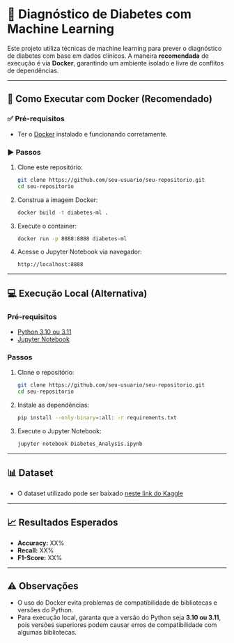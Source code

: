 # 🧪 Diagnóstico de Diabetes com Machine Learning

Este projeto utiliza técnicas de machine learning para prever o diagnóstico de diabetes com base em dados clínicos. A maneira **recomendada** de execução é via **Docker**, garantindo um ambiente isolado e livre de conflitos de dependências.

---

## 🚀 Como Executar com Docker (Recomendado)

### ✅ Pré-requisitos

- Ter o [Docker](https://docs.docker.com/engine/install/) instalado e funcionando corretamente.

### ▶️ Passos

1. Clone este repositório:
   ```bash
   git clone https://github.com/seu-usuario/seu-repositorio.git
   cd seu-repositorio
   ```

2. Construa a imagem Docker:
   ```bash
   docker build -t diabetes-ml .
   ```

3. Execute o container:
   ```bash
   docker run -p 8888:8888 diabetes-ml
   ```

4. Acesse o Jupyter Notebook via navegador:
   ```
   http://localhost:8888
   ```

---

## 💻 Execução Local (Alternativa)

### Pré-requisitos

- [Python 3.10 ou 3.11](https://www.python.org/downloads/)
- [Jupyter Notebook](https://jupyter.org/install)

### Passos

1. Clone o repositório:
   ```bash
   git clone https://github.com/seu-usuario/seu-repositorio.git
   cd seu-repositorio
   ```

2. Instale as dependências:
   ```bash
   pip install --only-binary=:all: -r requirements.txt
   ```

3. Execute o Jupyter Notebook:
   ```bash
   jupyter notebook Diabetes_Analysis.ipynb
   ```

---

## 📊 Dataset

- O dataset utilizado pode ser baixado [neste link do Kaggle](https://www.kaggle.com/datasets/mathchi/diabetes-data-set/data)

---

## 📈 Resultados Esperados

- **Accuracy:** XX%
- **Recall:** XX%
- **F1-Score:** XX%

---

## ⚠️ Observações

- O uso do Docker evita problemas de compatibilidade de bibliotecas e versões do Python.
- Para execução local, garanta que a versão do Python seja **3.10 ou 3.11**, pois versões superiores podem causar erros de compatibilidade com algumas bibliotecas.
